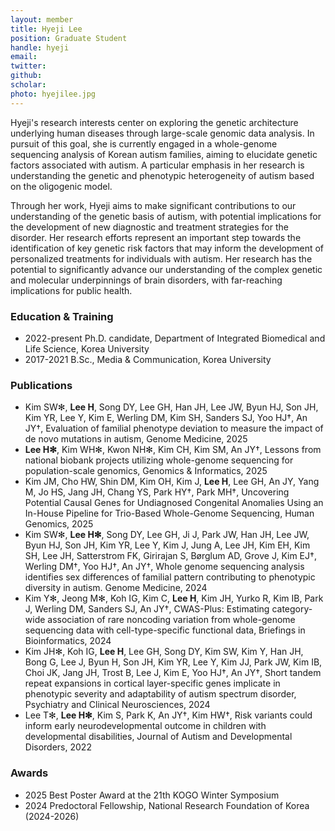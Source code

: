```yaml
---
layout: member
title: Hyeji Lee
position: Graduate Student
handle: hyeji
email:
twitter:
github:
scholar: 
photo: hyejilee.jpg
---
```


Hyeji's research interests center on exploring the genetic architecture underlying human diseases through large-scale genomic data analysis. In pursuit of this goal, she is currently engaged in a whole-genome sequencing analysis of Korean autism families, aiming to elucidate genetic factors associated with autism. A particular emphasis in her research is understanding the genetic and phenotypic heterogeneity of autism based on the oligogenic model.

Through her work, Hyeji aims to make significant contributions to our understanding of the genetic basis of autism, with potential implications for the development of new diagnostic and treatment strategies for the disorder. Her research efforts represent an important step towards the identification of key genetic risk factors that may inform the development of personalized treatments for individuals with autism. Her research has the potential to significantly advance our understanding of the complex genetic and molecular underpinnings of brain disorders, with far-reaching implications for public health.

### Education & Training
- 2022-present Ph.D. candidate, Department of Integrated Biomedical and Life Science, Korea University
- 2017-2021 B.Sc., Media & Communication, Korea University

### Publications
- Kim SW✻, **Lee H**, Song DY, Lee GH, Han JH, Lee JW, Byun HJ, Son JH, Kim YR, Lee Y, Kim E, Werling DM, Kim SH, Sanders SJ, Yoo HJ†, An JY†, Evaluation of familial phenotype deviation to measure the impact of de novo mutations in autism, Genome Medicine, 2025
- **Lee H✻**, Kim WH✻, Kwon NH✻, Kim CH, Kim SM, An JY†, Lessons from national biobank projects utilizing whole-genome sequencing for population-scale genomics, Genomics & Informatics, 2025
- Kim JM, Cho HW, Shin DM, Kim OH, Kim J, **Lee H**, Lee GH, An JY, Yang M, Jo HS, Jang JH, Chang YS, Park HY†, Park MH†, Uncovering Potential Causal Genes for Undiagnosed Congenital Anomalies Using an In-House Pipeline for Trio-Based Whole-Genome Sequencing, Human Genomics, 2025
- Kim SW✻, **Lee H✻**, Song DY, Lee GH, Ji J, Park JW, Han JH, Lee JW, Byun HJ, Son JH, Kim YR, Lee Y, Kim J, Jung A, Lee JH, Kim EH, Kim SH, Lee JH, Satterstrom FK, Girirajan S, Børglum AD, Grove J, Kim EJ†, Werling DM†, Yoo HJ†, An JY†, Whole genome sequencing analysis identifies sex differences of familial pattern contributing to phenotypic diversity in autism. Genome Medicine, 2024
- Kim Y✻, Jeong M✻, Koh IG, Kim C, **Lee H**, Kim JH, Yurko R, Kim IB, Park J, Werling DM, Sanders SJ, An JY†, CWAS-Plus: Estimating category-wide association of rare noncoding variation from whole-genome sequencing data with cell-type-specific functional data, Briefings in Bioinformatics, 2024
- Kim JH✻, Koh IG, **Lee H**, Lee GH, Song DY, Kim SW, Kim Y, Han JH, Bong G, Lee J, Byun H, Son JH, Kim YR, Lee Y, Kim JJ, Park JW, Kim IB, Choi JK, Jang JH, Trost B, Lee J, Kim E, Yoo HJ†, An JY†, Short tandem repeat expansions in cortical layer-specific genes implicate in phenotypic severity and adaptability of autism spectrum disorder, Psychiatry and Clinical Neurosciences, 2024
- Lee T✻, **Lee H✻**, Kim S, Park K, An JY†, Kim HW†, Risk variants could inform early neurodevelopmental outcome in children with developmental disabilities, Journal of Autism and Developmental Disorders, 2022

### Awards
- 2025 Best Poster Award at the 21th KOGO Winter Symposium
- 2024 Predoctoral Fellowship, National Research Foundation of Korea (2024-2026)

